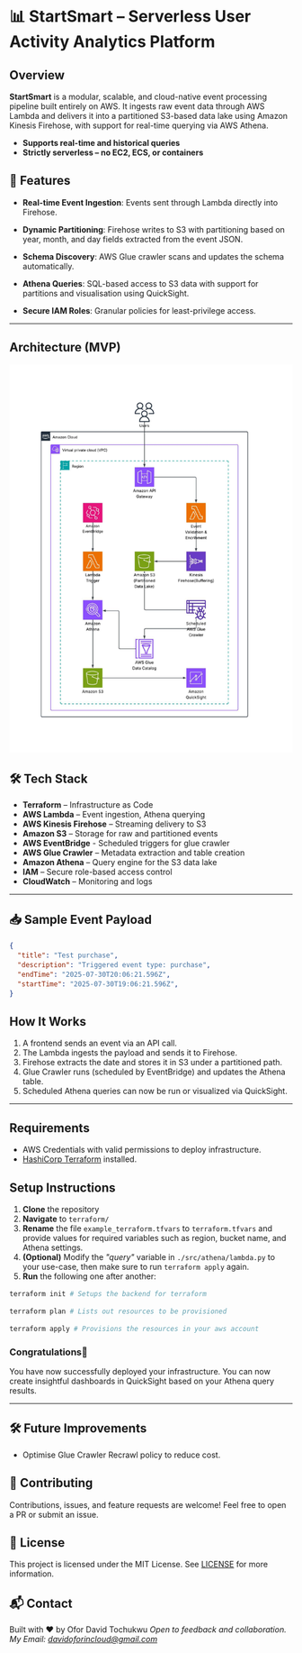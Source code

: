 # 📊 StartSmart – Serverless User Activity Analytics Platform
## Overview

**StartSmart** is a modular, scalable, and cloud-native event processing pipeline built entirely on AWS. It ingests raw event data through AWS Lambda and delivers it into a partitioned S3-based data lake using Amazon Kinesis Firehose, with support for real-time querying via AWS Athena.
- **Supports real-time and historical queries**
- **Strictly serverless – no EC2, ECS, or containers**

## 🚀 Features

- **Real-time Event Ingestion**: Events sent through Lambda directly into Firehose.

- **Dynamic Partitioning**: Firehose writes to S3 with partitioning based on year, month, and day fields extracted from the event JSON.

- **Schema Discovery**: AWS Glue crawler scans and updates the schema automatically.

- **Athena Queries**: SQL-based access to S3 data with support for partitions and visualisation using QuickSight.

- **Secure IAM Roles**: Granular policies for least-privilege access.


---


## Architecture (MVP)
![Architecture Diagram](./architecture/StartSmart.jpeg)


## 🛠 Tech Stack

* **Terraform** – Infrastructure as Code
* **AWS Lambda** – Event ingestion, Athena querying
* **AWS Kinesis Firehose** – Streaming delivery to S3
* **Amazon S3** – Storage for raw and partitioned events
* **AWS EventBridge** - Scheduled triggers for glue crawler 
* **AWS Glue Crawler** – Metadata extraction and table creation
* **Amazon Athena** – Query engine for the S3 data lake
* **IAM** – Secure role-based access control
* **CloudWatch** – Monitoring and logs


---


## 📥 Sample Event Payload

```json
{
  "title": "Test purchase",
  "description": "Triggered event type: purchase",
  "endTime": "2025-07-30T20:06:21.596Z",
  "startTime": "2025-07-30T19:06:21.596Z",
}
```

## How It Works
1. A frontend sends an event via an API call.
2. The Lambda ingests the payload and sends it to Firehose.
3. Firehose extracts the date and stores it in S3 under a partitioned path.
4. Glue Crawler runs (scheduled by EventBridge) and updates the Athena table.
5. Scheduled Athena queries can now be run or visualized via QuickSight.


---

## Requirements
* AWS Credentials with valid permissions to deploy infrastructure.
* [HashiCorp Terraform](https://developer.hashicorp.com/terraform/tutorials/aws-get-started/install-cli) installed.


## Setup Instructions
1. **Clone** the repository
2. **Navigate** to `terraform/`
3. **Rename** the file `example_terraform.tfvars` to `terraform.tfvars` and provide values for required variables such as region, bucket name, and Athena settings. 
4. **(Optional)** Modify the *"query"* variable in `./src/athena/lambda.py` to your use-case, then make sure to run `terraform apply` again.
5. **Run** the following one after another:
```bash
terraform init # Setups the backend for terraform
```
```bash
terraform plan # Lists out resources to be provisioned
```
```bash
terraform apply # Provisions the resources in your aws account
```

### Congratulations🎉
You have now successfully deployed your infrastructure.
You can now create insightful dashboards in QuickSight based on your Athena query results.

---

## 🛠️ Future Improvements

* Optimise Glue Crawler Recrawl policy to reduce cost.

## 🤝 Contributing
Contributions, issues, and feature requests are welcome! Feel free to open a PR or submit an issue.

## 🧾 License
This project is licensed under the MIT License. See [LICENSE](./LICENSE) for more information.

## 📬 Contact

Built with ❤️ by Ofor David Tochukwu
*Open to feedback and collaboration.*
*My Email: [davidoforincloud@gmail.com](mailto:davidoforincloud@gmail.com)*

